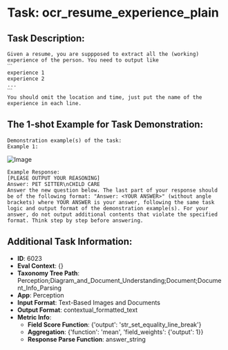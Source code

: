 # Task: ocr_resume_experience_plain

## Task Description:

```
Given a resume, you are suppposed to extract all the (working) experience of the person. You need to output like
ˋˋˋ
experience 1
experience 2
...
ˋˋˋ
You should omit the location and time, just put the name of the experience in each line.
```

## The 1-shot Example for Task Demonstration:

```
Demonstration example(s) of the task:
Example 1:
```

![Image](Figure1.png)

```
Example Response:
[PLEASE OUTPUT YOUR REASONING]
Answer: PET SITTER\nCHILD CARE
Answer the new question below. The last part of your response should be of the following format: "Answer: <YOUR ANSWER>" (without angle brackets) where YOUR ANSWER is your answer, following the same task logic and output format of the demonstration example(s). For your answer, do not output additional contents that violate the specified format. Think step by step before answering.
```

## Additional Task Information:

- **ID**: 6023
- **Eval Context**: {}
- **Taxonomy Tree Path**: Perception;Diagram_and_Document_Understanding;Document;Document_Info_Parsing
- **App**: Perception
- **Input Format**: Text-Based Images and Documents
- **Output Format**: contextual_formatted_text
- **Metric Info**:
  - **Field Score Function**: {'output': 'str_set_equality_line_break'}
  - **Aggregation**: {'function': 'mean', 'field_weights': {'output': 1}}
  - **Response Parse Function**: answer_string
